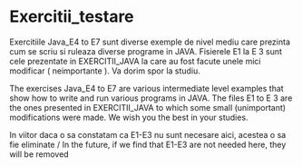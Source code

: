 # Exercitii_testare

Exercitiile Java_E4 to E7 sunt diverse exemple de nivel mediu care prezinta cum se scriu si ruleaza diverse programe in JAVA.
Fisierele E1 la E 3 sunt cele prezentate in EXERCITII_JAVA la care au fost facute unele mici modificar ( neimportante ). 
Va dorim spor la studiu.

The exercises Java_E4 to E7 are various intermediate level examples that show how to write and run various programs in JAVA.
The files E1 to E 3 are the ones presented in EXERCITII_JAVA to which some small (unimportant) modifications were made.
We wish you the best in your studies.

In viitor daca o sa constatam ca E1-E3 nu sunt necesare aici, acestea o sa fie eliminate / In the future, if we find that E1-E3 are not needed here, they will be removed
